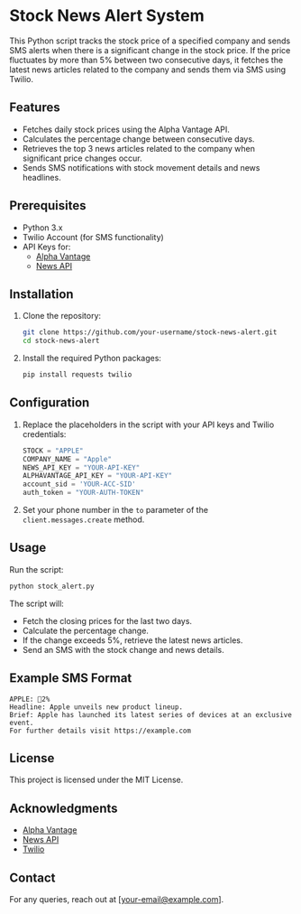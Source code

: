 # Stock News Alert System

This Python script tracks the stock price of a specified company and sends SMS alerts when there is a significant change in the stock price. If the price fluctuates by more than 5% between two consecutive days, it fetches the latest news articles related to the company and sends them via SMS using Twilio.

## Features
- Fetches daily stock prices using the Alpha Vantage API.
- Calculates the percentage change between consecutive days.
- Retrieves the top 3 news articles related to the company when significant price changes occur.
- Sends SMS notifications with stock movement details and news headlines.

## Prerequisites
- Python 3.x
- Twilio Account (for SMS functionality)
- API Keys for:
  - [Alpha Vantage](https://www.alphavantage.co/)
  - [News API](https://newsapi.org/)

## Installation
1. Clone the repository:
   ```bash
   git clone https://github.com/your-username/stock-news-alert.git
   cd stock-news-alert
   ```
2. Install the required Python packages:
   ```bash
   pip install requests twilio
   ```

## Configuration
1. Replace the placeholders in the script with your API keys and Twilio credentials:
   ```python
   STOCK = "APPLE"
   COMPANY_NAME = "Apple"
   NEWS_API_KEY = "YOUR-API-KEY"
   ALPHAVANTAGE_API_KEY = "YOUR-API-KEY"
   account_sid = 'YOUR-ACC-SID'
   auth_token = "YOUR-AUTH-TOKEN"
   ```
2. Set your phone number in the `to` parameter of the `client.messages.create` method.

## Usage
Run the script:
```bash
python stock_alert.py
```

The script will:
- Fetch the closing prices for the last two days.
- Calculate the percentage change.
- If the change exceeds 5%, retrieve the latest news articles.
- Send an SMS with the stock change and news details.

## Example SMS Format
```
APPLE: 🔺2%
Headline: Apple unveils new product lineup.
Brief: Apple has launched its latest series of devices at an exclusive event.
For further details visit https://example.com
```

## License
This project is licensed under the MIT License.

## Acknowledgments
- [Alpha Vantage](https://www.alphavantage.co/)
- [News API](https://newsapi.org/)
- [Twilio](https://www.twilio.com/)

## Contact
For any queries, reach out at [your-email@example.com].

